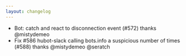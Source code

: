 ```yaml
---
layout: changelog
---
```


* Bot: catch and react to disconnection event (#572) thanks @mistydemeo
* Fix #586 hubot-slack calling bots.info a suspicious number of times (#588) thanks @mistydemeo @seratch

